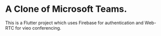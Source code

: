 # A Clone of Microsoft Teams.

This is a Flutter project which uses Firebase for authentication and Web-RTC for vieo conferencing.